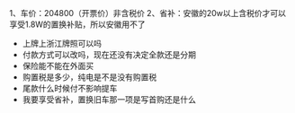 1、车价：204800（开票价）非含税价
2、省补：安徽的20w以上含税价才可以享受1.8W的置换补贴，所以安徽用不了




- 上牌上浙江牌照可以吗
- 付款方式可以改吗，现在还没有决定全款还是分期
- 保险能不能在外面买
- 购置税是多少，纯电是不是没有购置税
- 尾款什么时候付不影响提车
- 我要享受省补，置换旧车那一项是写首购还是什么